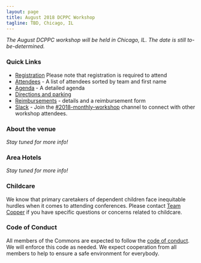 ```yaml
---
layout: page
title: August 2018 DCPPC Workshop 
tagline: TBD, Chicago, IL
---
```


_The August DCPPC workshop will be held in Chicago, IL. The date is still to-be-determined._


### Quick Links

- [Registration](https://ti.to/dcppc/2018-september-workshop) Please note that registration is required to attend
- [Attendees](./attendees.md) - A list of attendees sorted by team and first name
- [Agenda](./agenda.md) - A detailed agenda
- [Directions and parking](./directions.md)
- [Reimbursements](./reimbursements.md) - details and a reimbursement form
- [Slack](https://nih-dcppc.slack.com/messages/CAMLGP27N/convo/GANQFSGAD-1528381202.000599/) - Join the [#2018-monthly-workshop](https://nih-dcppc.slack.com/messages/CAMLGP27N/convo/GANQFSGAD-1528381202.000599/) channel to connect with other workshop attendees. 

### About the venue

_Stay tuned for more info!_


### Area Hotels

_Stay tuned for more info!_

### Childcare
We know that primary caretakers of dependent children face inequitable hurdles when it comes to attending conferences. Please contact [Team Copper](dcppc.inbox@gmail.com ) if you have specific questions or concerns related to childcare. 

### Code of Conduct

All members of the Commons are expected to follow the [code of conduct](https://github.com/dcppc/dcppc-workshops/blob/master/CODE_OF_CONDUCT.md). 
We will enforce this code as needed. We expect cooperation from all members to help to ensure a safe environment for everybody.

